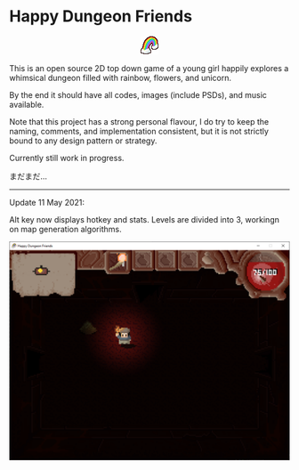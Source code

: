 # Happy Dungeon Friends

<p align="center">
  <img src="https://github.com/Amarthgul/HappyDungeonFriends/blob/main/Icon.bmp">
</p>

This is an open source 2D top down game of a young girl happily explores a whimsical dungeon 
filled with rainbow, flowers, and unicorn.

By the end it should have all codes, images (include PSDs), and music available.

Note that this project has a strong personal flavour, I do try to keep the naming, comments, and implementation 
consistent, but it is not strictly bound to any design pattern or strategy.

Currently still work in progress. 

まだまだ...

--------------------------------------------------------

Update 11 May 2021: 

Alt key now displays hotkey and stats. 
Levels are divided into 3, workingn on map generation algorithms. 

<p align="center">
	<img src="https://github.com/Amarthgul/HappyDungeonFriends/blob/main/Content/Screencap/wxh9xyO.png" width="512">
</p>